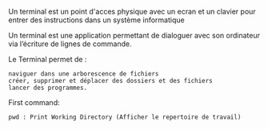 Un terminal est un point d'acces physique 
avec un ecran et un clavier pour entrer des instructions 
dans un système informatique

Un terminal est une application permettant de dialoguer 
avec son ordinateur via l’écriture de lignes de commande.

Le Terminal permet de : 

	naviguer dans une arborescence de fichiers
	créer, supprimer et déplacer des dossiers et des fichiers
	lancer des programmes.

First command:

	pwd : Print Working Directory (Afficher le repertoire de travail)

